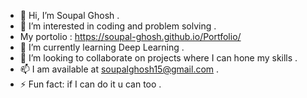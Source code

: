 - 👋 Hi, I’m Soupal Ghosh .
- 👀 I’m interested in coding and problem solving .
- My portolio : https://soupal-ghosh.github.io/Portfolio/
- 🌱 I’m currently learning Deep Learning .
- 💞️ I’m looking to collaborate on projects where I can hone my skills .
- 📫 I am available at soupalghosh15@gmail.com .
- ⚡ Fun fact: if I can do it u can too .

<!---
Soupal-Ghosh/Soupal-Ghosh is a ✨ special ✨ repository because its `README.md` (this file) appears on your GitHub profile.
You can click the Preview link to take a look at your changes.
--->
